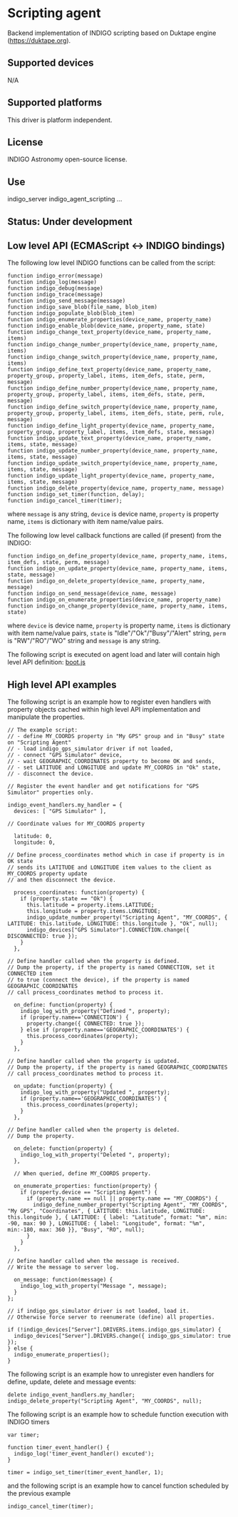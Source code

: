 # Scripting agent

Backend implementation of INDIGO scripting based on Duktape engine (https://duktape.org).

## Supported devices

N/A

## Supported platforms

This driver is platform independent.

## License

INDIGO Astronomy open-source license.

## Use

indigo_server indigo_agent_scripting ...

## Status: Under development

## Low level API (ECMAScript <-> INDIGO bindings)

The following low level INDIGO functions can be called from the script: 

```
function indigo_error(message)
function indigo_log(message)
function indigo_debug(message)
function indigo_trace(message)
function indigo_send_message(message)
function indigo_save_blob(file_name, blob_item)
function indigo_populate_blob(blob_item)
function indigo_enumerate_properties(device_name, property_name)
function indigo_enable_blob(device_name, property_name, state)
function indigo_change_text_property(device_name, property_name, items)
function indigo_change_number_property(device_name, property_name, items)
function indigo_change_switch_property(device_name, property_name, items)
function indigo_define_text_property(device_name, property_name, property_group, property_label, items, item_defs, state, perm, message)
function indigo_define_number_property(device_name, property_name, property_group, property_label, items, item_defs, state, perm, message)
function indigo_define_switch_property(device_name, property_name, property_group, property_label, items, item_defs, state, perm, rule, message)
function indigo_define_light_property(device_name, property_name, property_group, property_label, items, item_defs, state, message)
function indigo_update_text_property(device_name, property_name, items, state, message)
function indigo_update_number_property(device_name, property_name, items, state, message)
function indigo_update_switch_property(device_name, property_name, items, state, message)
function indigo_update_light_property(device_name, property_name, items, state, message)
function indigo_delete_property(device_name, property_name, message)
function indigo_set_timer(function, delay);
function indigo_cancel_timer(timer);
```

where ``message`` is any string, ``device`` is device name, ``property`` is property name,  ``items`` is dictionary with item name/value pairs.

The following low level callback functions are called (if present) from the INDIGO: 

```
function indigo_on_define_property(device_name, property_name, items, item_defs, state, perm, message)
function indigo_on_update_property(device_name, property_name, items, state, message)
function indigo_on_delete_property(device_name, property_name, message)
function indigo_on_send_message(device_name, message)
function indigo_on_enumerate_properties(device_name, property_name)
function indigo_on_change_property(device_name, property_name, items, state)
```

where ``device`` is device name, ``property`` is property name,  ``items`` is dictionary with item name/value pairs, ``state`` is "Idle"/"Ok"/"Busy"/"Alert" string, ``perm`` is "RW"/"RO"/"WO" string and ``message`` is any string.

The following script is executed on agent load and later will contain high level API definition: [boot.js](https://github.com/indigo-astronomy/indigo/blob/master/indigo_drivers/agent_scripting/boot.js)

## High level API examples

The following script is an example how to register even handlers with property objects cached within high level API implementation and manipulate the properties.

```
// The example script:
// - define MY_COORDS property in "My GPS" group and in "Busy" state on "Scripting Agent" 
// - load indigo_gps_simulator driver if not loaded,
// - connect "GPS Simulator" device,
// - wait GEOGRAPHIC_COORDINATES property to become OK and sends,
// - set LATITUDE and LONGITUDE and update MY_COORDS in "Ok" state,
// - disconnect the device.

// Register the event handler and get notifications for "GPS Simulator" properties only.

indigo_event_handlers.my_handler = {
  devices: [ "GPS Simulator" ],

// Coordinate values for MY_COORDS property

  latitude: 0,
  longitude: 0,

// Define process_coordinates method which in case if property is in OK state
// sends its LATITUDE and LONGITUDE item values to the client as MY_COORDS property update
// and then disconnect the device.

  process_coordinates: function(property) {
    if (property.state == "Ok") {
      this.latitude = property.items.LATITUDE;
      this.longitude = property.items.LONGITUDE;
      indigo_update_number_property("Scripting Agent", "MY_COORDS", { LATITUDE: this.latitude, LONGITUDE: this.longitude }, "Ok", null);
      indigo_devices["GPS Simulator"].CONNECTION.change({ DISCONNECTED: true });
    }
  },

// Define handler called when the property is defined.
// Dump the property, if the property is named CONNECTION, set it CONNECTED item
// to true (connect the device), if the property is named GEOGRAPHIC_COORDINATES
// call process_coordinates method to process it.

  on_define: function(property) { 
    indigo_log_with_property("Defined ", property);
    if (property.name=='CONNECTION') {
      property.change({ CONNECTED: true });
    } else if (property.name=='GEOGRAPHIC_COORDINATES') {
      this.process_coordinates(property);
    }
  },
  
// Define handler called when the property is updated.
// Dump the property, if the property is named GEOGRAPHIC_COORDINATES
// call process_coordinates method to process it.

  on_update: function(property) { 
    indigo_log_with_property("Updated ", property); 
    if (property.name=='GEOGRAPHIC_COORDINATES') {
      this.process_coordinates(property);
    }
  },
  
// Define handler called when the property is deleted.
// Dump the property.

  on_delete: function(property) {
    indigo_log_with_property("Deleted ", property); 
  },
  
  // When queried, define MY_COORDS property.

  on_enumerate_properties: function(property) {
    if (property.device == "Scripting Agent") {
      if (property.name == null || property.name == "MY_COORDS") {
        indigo_define_number_property("Scripting Agent", "MY_COORDS", "My GPS", "Coordinates", { LATITUDE: this.latitude, LONGITUDE: this.longitude }, { LATITUDE: { label: "Latitude", format: "%m", min: -90, max: 90 }, LONGITUDE: { label: "Longitude", format: "%m", min:-180, max: 360 }}, "Busy", "RO", null);
      }
    }
  },
  
// Define handler called when the message is received.
// Write the message to server log.

  on_message: function(message) {
    indigo_log_with_property("Message ", message);
  }
};

// if indigo_gps_simulator driver is not loaded, load it.
// Otherwise force server to reenumerate (define) all properties.

if (!indigo_devices["Server"].DRIVERS.items.indigo_gps_simulator) {
  indigo_devices["Server"].DRIVERS.change({ indigo_gps_simulator: true });
} else {
  indigo_enumerate_properties();
}
```

The following script is an example how to unregister even handlers for define, update, delete and message events:

```
delete indigo_event_handlers.my_handler;
indigo_delete_property("Scripting Agent", "MY_COORDS", null);
```

The following script is an example how to schedule function execution with INDIGO timers

```
var timer;

function timer_event_handler() {
  indigo_log('timer_event_handler() excuted');
}

timer = indigo_set_timer(timer_event_handler, 1);
```

and the following script is an example how to cancel  function scheduled by the previous example

```
indigo_cancel_timer(timer);
```
